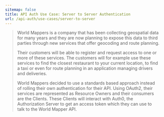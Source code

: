 ```yaml
---
sitemap: false
title: API Auth Use Case: Server to Server Authentication
url: /api-auth/use-cases/server-to-server
---
```


> World Mappers is a company that has been collecting geospatial data for many years and they are now planning to expose this data to third parties through new services that offer geocoding and route planning.
>
> Their customers will be able to register and request access to one or more of these services. The customers will for example use these services to find the closest restaurant to your current location, to find a taxi or even for route planning in an application managing drivers and deliveries.
>
> World Mappers decided to use a standards based approach instead of rolling their own authentication for their API. Using OAuth2, their services are represented as Resource Owners and their consumers are the Clients. These Clients will interact with Auth0, the Authorization Server to get an access token which they can use to talk to the World Mapper API.

